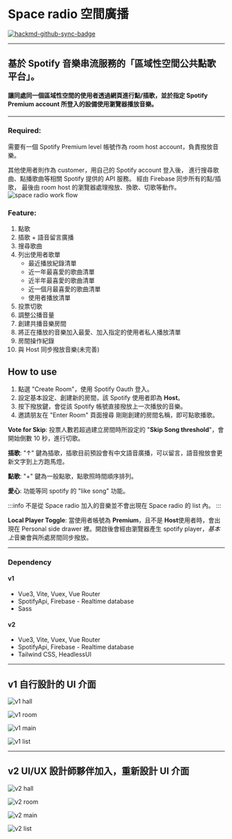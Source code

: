 # Space radio 空間廣播

[![hackmd-github-sync-badge](https://hackmd.io/KgDx3q1DSm6xyr6oBVDK0Q/badge)](https://hackmd.io/KgDx3q1DSm6xyr6oBVDK0Q)

---

## 基於 Spotify 音樂串流服務的「**區域性空間公共點歌平台**」。

#### 讓同處同一個區域性空間的使用者透過**網頁**進行點/插歌，並於指定 Spotify Premium account 所登入的設備使用**瀏覽器**播放音樂。

---

### Required:

需要有一個 Spotify Premium level 帳號作為 room host account，負責撥放音樂。

其他使用者則作為 customer，用自己的 Spotify account 登入後，
進行搜尋歌曲、點播歌曲等相關 Spotify 提供的 API 服務。
經由 Firebase 同步所有的點/插歌，
最後由 room host 的瀏覽器處理撥放、換歌、切歌等動作。
![space radio work flow](https://github.com/G100my/Space-Radio/blob/main/doc_Images/spaceradio-flow.jpg?raw=true)

### Feature:

1. 點歌
1. 插歌 + 語音留言廣播
1. 搜尋歌曲
1. 列出使用者歌單
   - 最近播放紀錄清單
   - 近一年最喜愛的歌曲清單
   - 近半年最喜愛的歌曲清單
   - 近一個月最喜愛的歌曲清單
   - 使用者播放清單
1. 投票切歌
1. 調整公播音量
1. 創建共播音樂房間
1. 將正在播放的音樂加入最愛、加入指定的使用者私人播放清單
1. 房間操作紀錄
1. 與 Host 同步撥放音樂(未完善)

## How to use

1. 點選 "Create Room"，使用 Spotify Oauth 登入。
1. 設定基本設定、創建新的房間，該 Spotify 使用者即為 **Host**。
1. 按下撥放鍵，會從該 Spotify 帳號直接撥放上一次播放的音樂。
1. 邀請朋友在 "Enter Room" 頁面搜尋 剛剛創建的房間名稱，即可點歌播歌。

**Vote for Skip**: 投票人數若超過建立房間時所設定的 "**Skip Song threshold**"，會開始倒數 10 秒，進行切歌。

**插歌**: "↑" 鍵為插歌，插歌目前預設會有中文語音廣播，可以留言，語音撥放會更新文字到上方跑馬燈。

**點歌**: "+" 鍵為一般點歌，點歌照時間順序排列。

**愛心**: 功能等同 spotify 的 "like song" 功能。

:::info
不是從 Space radio 加入的音樂並不會出現在 Space radio 的 list 內。
:::

**Local Player Toggle**: 當使用者帳號為 **Premium**，且不是 **Host**使用者時，會出現在 Personal side drawer 裡。開啟後會經由瀏覽器產生 spotify player，*基本上*音樂會與所處房間同步撥放。

---

### Dependency

#### v1

- Vue3, Vite, Vuex, Vue Router
- SpotifyApi, Firebase - Realtime database
- Sass

#### v2

- Vue3, Vite, Vuex, Vue Router
- SpotifyApi, Firebase - Realtime database
- Tailwind CSS, HeadlessUI

---

## v1 自行設計的 UI 介面

![v1 hall](https://github.com/G100my/Space-Radio/blob/main/doc_Images/v1hall.png?raw=true)

![v1 room](https://github.com/G100my/Space-Radio/blob/main/doc_Images/v1room.png?raw=true)

![v1 main](https://github.com/G100my/Space-Radio/blob/main/doc_Images/v1main.png?raw=true)

![v1 list](https://github.com/G100my/Space-Radio/blob/main/doc_Images/v1list.png?raw=true)

---

## v2 UI/UX 設計師夥伴加入，重新設計 UI 介面

![v2 hall](https://github.com/G100my/Space-Radio/blob/main/doc_Images/v2hall.jpg?raw=true)

![v2 room](https://github.com/G100my/Space-Radio/blob/main/doc_Images/v2room.jpg?raw=true)

![v2 main](https://github.com/G100my/Space-Radio/blob/main/doc_Images/v2main.jpg?raw=true)

![v2 list](https://github.com/G100my/Space-Radio/blob/main/doc_Images/v2list.jpg?raw=true)
